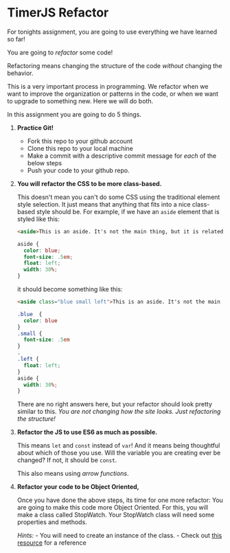 # TimerJS Refactor

For tonights assignment, you are going to use everything we have learned so far! 

You are going to *refactor* some code! 

Refactoring means changing the structure of the code *without* changing the behavior. 

This is a very important process in programming. We refactor when we want to improve the organization or patterns in the code, or when we want to upgrade to something new. Here we will do both. 

In this assignment you are going to do 5 things.

1. **Practice Git!** 
	* Fork this repo to your github account
	* Clone this repo to your local machine
	* Make a commit with a descriptive commit message for *each* of the below steps
	* Push your code to your github repo.

1. **You will refactor the CSS to be more class-based.**

	This doesn't mean you can't do some CSS using the traditional element style selection. It just means that anything that fits into a nice class-based style should be. For example, if we have an `aside` element that is styled like this: 

	```html
	<aside>This is an aside. It's not the main thing, but it is related.</aside>
	```
	```css
	aside {
	  color: blue;
	  font-size: .5em;
	  float: left;
	  width: 30%;
	}
	```

	it should become something like this:
	```html
	<aside class="blue small left">This is an aside. It's not the main thing, but it is related.</aside>
	```

	```css
	.blue  {
	  color: blue
	}
	.small {
	  font-size: .5em
	}
	.
	.left {
	  float: left;
	}
	aside {
	  width: 30%;
	}
	```

	There are no right answers here, but your refactor should look pretty similar to this. *You are not changing how the site looks. Just refactoring the structure!*

1. **Refactor the JS to use ES6 as much as possible.**
	
	This means `let` and `const` instead of `var`! And it means being thoughtful about which of those you use. Will the variable you are creating ever be changed? If not, it should be `const`.  

	This also means using *arrow functions*.

1. **Refactor your code to be Object Oriented,**

	Once you have done the above steps, its time for one more refactor: You are going to make this code more Object Oriented. For this, you will make a class called StopWatch. Your StopWatch class will need some properties and methods. 

	*Hints:* 
		- You will need to create an instance of the class. 
		- Check out [this resource](https://hackernoon.com/the-little-guide-for-poo-in-js-3cfff83ad095) for a reference
